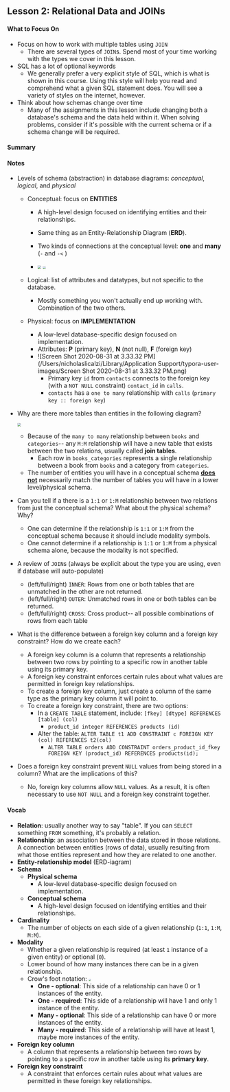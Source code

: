 ## Lesson 2: Relational Data and JOINs

#### What to Focus On

* Focus on how to work with multiple tables using `JOIN`
  * There are several types of `JOIN`s. Spend most of your time working with the types we cover in this lesson.
* SQL has a lot of optional keywords
  * We generally prefer a very explicit style of SQL, which is what is shown in this course. Using this style will help you read and comprehend what a given SQL statement does. You will see a variety of styles on the internet, however.
* Think about how schemas change over time
  * Many of the assignments in this lesson include changing both a database's schema and the data held within it. When solving problems, consider if it's possible with the current schema or if a schema change will be required.

#### Summary

#### Notes

* Levels of schema (abstraction) in database diagrams: *conceptual*, *logical*, and *physical*

  * Conceptual: focus on **ENTITIES**

    * A high-level design focused on identifying entities and their relationships.

    * Same thing as an Entity-Relationship Diagram (**ERD**).

    * Two kinds of connections at the conceptual level: **one** and **many** (`-` and `-<` )

    * <left><img src="/Users/nicholaslicalzi/Library/Application Support/typora-user-images/Screen Shot 2020-08-31 at 3.33.10 PM.png" style="zoom:50%"/>        <img src="/Users/nicholaslicalzi/Library/Application Support/typora-user-images/Screen Shot 2020-08-31 at 3.38.35 PM.png" style="zoom:40%"/></left>

      

  * Logical: list of attributes and datatypes, but not specific to the database. 

    * Mostly something you won't actually end up working with. Combination of the two others.

  * Physical: focus on **IMPLEMENTATION**

    * A low-level database-specific design focused on implementation. 
    * Attributes: **P** (primary key), **N** (not null), **F** (foreign key)
    * ![Screen Shot 2020-08-31 at 3.33.32 PM](/Users/nicholaslicalzi/Library/Application Support/typora-user-images/Screen Shot 2020-08-31 at 3.33.32 PM.png)
      * Primary key `id` from `contacts` connects to the foreign key (with a `NOT NULL` constraint) `contact_id` in `calls`.
      * `contacts` has a `one to many` relationship with `calls` (`primary key :: foreign key`)

* Why are there more tables than entities in the following diagram?

  <left><img src="/Users/nicholaslicalzi/Library/Application Support/typora-user-images/Screen Shot 2020-08-31 at 3.45.19 PM.png" style="zoom:50%"/>

  * Because of the `many to many` relationship between `books` and `categories`-- any `M:M` relationship will have a new table that exists between the two relations, usually called **join tables**.
    * Each row in `books_categories` represents a single relationship between a book from `books` and a category from `categories`.
  * The number of entities you will have in a conceptual schema **<u>does not</u>** necessarily match the number of tables you will have in a lower level/physical schema. 

* Can you tell if a there is a `1:1` or `1:M` relationship between two relations from just the conceptual schema? What about the physical schema? Why?

  * One can determine if the relationship is `1:1` or `1:M` from the conceptual schema because it should include modality symbols.
  * One cannot determine if a relationship is `1:1` or `1:M` from a physical schema alone, because the modality is not specified.

* A review of `JOIN`s (always be explicit about the type you are using, even if database will auto-populate)

  * (left/full/right) `INNER`: Rows from one or both tables that are unmatched in the other are not returned.
  * (left/full/right) `OUTER`: Unmatched rows in one or both tables can be returned.
  * (left/full/right) `CROSS`: Cross product-- all possible combinations of rows from each table

* What is the difference between a foreign key column and a foreign key constraint? How do we create each?

  * A foreign key column is a column that represents a relationship between two rows by pointing to a specific row in another table using its primary key.
  * A foreign key constraint enforces certain rules about what values are permitted in foreign key relationships.
  * To create a foreign key column, just create a column of the same type as the primary key column it will point to. 
  * To create a foreign key constraint, there are two options:
    * In a `CREATE TABLE` statement, include: `[fkey] [dtype] REFERENCES [table] (col)`
      * `product_id integer REFERENCES products (id)`
    * Alter the table: `ALTER TABLE t1 ADD CONSTRAINT c FOREIGN KEY (col) REFERENCES t2(col)`
      * `ALTER TABLE orders ADD CONSTRAINT orders_product_id_fkey FOREIGN KEY (product_id) REFERENCES products(id);`

* Does a foreign key constraint prevent `NULL` values from being stored in a column? What are the implications of this?

  * No, foreign key columns allow `NULL` values. As a result, it is often necessary to use `NOT NULL` and a foreign key constraint together.



#### Vocab

* **Relation**: usually another way to say "table". If you can `SELECT` something `FROM` something, it's probably a relation.
* **Relationship**: an association between the data stored in those relations. A connection between entities (rows of data), usually resulting from what those entities represent and how they are related to one another.
* **Entity-relationship model** (ERD-iagram)
* **Schema**
  * **Physical schema**
    * A low-level database-specific design focused on implementation.
  * **Conceptual schema**
    * A high-level design focused on identifying entities and their relationships.
* **Cardinality**
  * The number of objects on each side of a given relationship (`1:1`, `1:M`, `M:M`).
* **Modality**
  * Whether a given relationship is required (at least `1` instance of a given entity) or optional (`0`).
  * Lower bound of how many instances there can be in a given relationship.
  * Crow's foot notation: <img src="/Users/nicholaslicalzi/Library/Application Support/typora-user-images/Screen Shot 2020-08-31 at 4.15.45 PM.png" style="zoom:30%"/>
    * **One - optional**: This side of a relationship can have 0 or 1 instances of the entity.
    * **One - required**: This side of a relationship will have 1 and only 1 instance of the entity.
    * **Many - optional**: This side of a relationship can have 0 or more instances of the entity.
    * **Many - required**: This side of a relationship will have at least 1, maybe more instances of the entity.
* **Foreign key column**
  * A column that represents a relationship between two rows by pointing to a specific row in another table using its **primary key**.
* **Foreign key constraint**
  * A constraint that enforces certain rules about what values are permitted in these foreign key relationships. 

